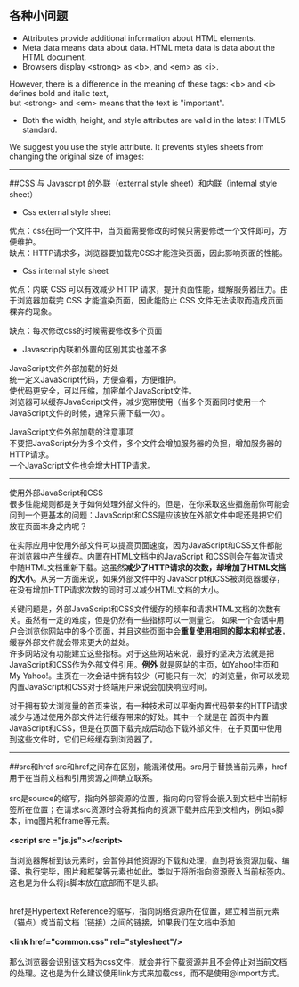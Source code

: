## 各种小问题
- Attributes provide additional information about HTML elements.
- Meta data means data about data. HTML meta data is data about the HTML document.
- Browsers display \<strong\> as \<b\>, and \<em\> as \<i\>.  

However, there is a difference in the meaning of these tags: \<b\> and \<i\> defines bold and italic text,  
but \<strong\> and \<em\> means that the text is "important".

- Both the width, height, and style attributes are valid in the latest HTML5 standard.  

We suggest you use the style attribute. It prevents styles sheets from changing the original size of images:

---

##CSS 与 Javascript 的外联（external style sheet）和内联（internal style sheet）


<!------------------------------------------------------------------------>
<!------------------------------------------------------------------------>
<!------------------------------------------------------------------------>
<!------------------------------------------------------------------------>

- Css external style sheet

优点：css在同一个文件中，当页面需要修改的时候只需要修改一个文件即可，方便维护。<br>
缺点：HTTP请求多，浏览器要加载完CSS才能渲染页面，因此影响页面的性能。<br>

- Css internal style sheet

优点：内联 CSS 可以有效减少 HTTP 请求，提升页面性能，缓解服务器压力。由于浏览器加载完 CSS 才能渲染页面，因此能防止 CSS 文件无法读取而造成页面裸奔的现象。<br>

缺点：每次修改css的时候需要修改多个页面<br>


- Javascrip内联和外置的区别其实也差不多<br>

JavaScript文件外部加载的好处<br>
统一定义JavaScript代码，方便查看，方便维护。<br>
使代码更安全，可以压缩，加密单个JavaScript文件。<br>
浏览器可以缓存JavaScript文件，减少宽带使用（当多个页面同时使用一个JavaScript文件的时候，通常只需下载一次）。<br>
 

JavaScript文件外部加载的注意事项<br>
不要把JavaScript分为多个文件，多个文件会增加服务器的负担，增加服务器的HTTP请求。<br>
一个JavaScript文件也会增大HTTP请求。<br>
 
---
使用外部JavaScript和CSS   
很多性能规则都是关于如何处理外部文件的。但是，在你采取这些措施前你可能会问到一个更基本的问题：JavaScript和CSS是应该放在外部文件中呢还是把它们放在页面本身之内呢？<br>  

在实际应用中使用外部文件可以提高页面速度，因为JavaScript和CSS文件都能在浏览器中产生缓存。内置在HTML文档中的JavaScript  和CSS则会在每次请求中随HTML文档重新下载。这虽然**减少了HTTP请求的次数，却增加了HTML文档的大小**。从另一方面来说，如果外部文件中的 JavaScript和CSS被浏览器缓存，在没有增加HTTP请求次数的同时可以减少HTML文档的大小。

关键问题是，外部JavaScript和CSS文件缓存的频率和请求HTML文档的次数有关。虽然有一定的难度，但是仍然有一些指标可以一测量它。 如果一个会话中用户会浏览你网站中的多个页面，并且这些页面中会**重复使用相同的脚本和样式表**，缓存外部文件就会带来更大的益处。  
许多网站没有功能建立这些指标。对于这些网站来说，最好的坚决方法就是把JavaScript和CSS作为外部文件引用。**例外** 就是网站的主页，如Yahoo!主页和My Yahoo!。主页在一次会话中拥有较少（可能只有一次）的浏览量，你可以发现内置JavaScript和CSS对于终端用户来说会加快响应时间。

对于拥有较大浏览量的首页来说，有一种技术可以平衡内置代码带来的HTTP请求减少与通过使用外部文件进行缓存带来的好处。其中一个就是在 首页中内置 JavaScript和CSS，但是在页面下载完成后动态下载外部文件，在子页面中使用到这些文件时，它们已经缓存到浏览器了。  


---

<!----------------------------------------------------------------------------------------------------->
##src和href
src和href之间存在区别，能混淆使用。src用于替换当前元素，href用于在当前文档和引用资源之间确立联系。  <br> <br>
src是source的缩写，指向外部资源的位置，指向的内容将会嵌入到文档中当前标签所在位置；在请求src资源时会将其指向的资源下载并应用到文档内，例如js脚本，img图片和frame等元素。 <br><br> 
**\<script src ="js.js"\>\</script\>**<br> <br> 
当浏览器解析到该元素时，会暂停其他资源的下载和处理，直到将该资源加载、编译、执行完毕，图片和框架等元素也如此，类似于将所指向资源嵌入当前标签内。这也是为什么将js脚本放在底部而不是头部。 <br> <br> 

href是Hypertext Reference的缩写，指向网络资源所在位置，建立和当前元素（锚点）或当前文档（链接）之间的链接，如果我们在文档中添加<br>  
**\<link href="common.css" rel="stylesheet"/\>** <br><br>
那么浏览器会识别该文档为css文件，就会并行下载资源并且不会停止对当前文档的处理。这也是为什么建议使用link方式来加载css，而不是使用@import方式。
